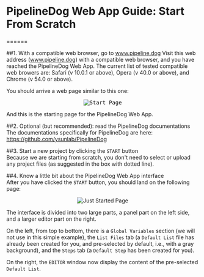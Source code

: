# PipelineDog Web App Guide: Start From Scratch

======

##1. With a compatible web browser, go to www.pipeline.dog
Visit this web address (www.pipeline.dog) with a compatible web browser, and you have reached the PipelineDog Web App. The current list of tested compatible web browers are: Safari (v 10.0.1 or above), Opera (v 40.0 or above), and Chrome (v 54.0 or above).  

You should arrive a web page similar to this one:  
<p align="center">
  <kbd>
    <img src="https://github.com/ysunlab/PipelineDog/blob/master/img.d/startPage.jpg?raw=true" alt="Start Page" />
  </kbd>
</p>
And this is the starting page for the PipelineDog Web App.  

##2. Optional (but recommended): read the PipelineDog documentations
The documentations specifically for PipelineDog are here: https://github.com/ysunlab/PipelineDog  

##3. Start a new project by clicking the `START` button  
Because we are starting from scratch, you don't need to select or upload any project files (as suggested in the box with dotted line).  

##4. Know a little bit about the PipelineDog Web App interface  
After you have clicked the `START` button, you should land on the following page:  
<p align="center">
  <img src="https://github.com/ysunlab/PipelineDog/blob/master/img.d/JustStarted.jpg?raw=true" alt="Just Started Page" />
</p>

The interface is divided into two large parts, a panel part on the left side, and a larger editor part on the right.  

On the left, from top to bottom, there is a `Global Variables` section (we will not use in this simple example), the `List Files` tab (a `Default List` file has already been created for you, and pre-selected by default, i.e., with a gray background), and the `Steps` tab (a `Default Step` has been created for you).  

On the right, the `EDITOR` window now display the content of the pre-selected `Default List`. 
